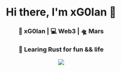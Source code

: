 <div align="center">
   <h1>Hi there, I'm xG0Ian 👋</h1>
</div>
<div align="center">
<h3> 🙎 xG0Ian | 💻 Web3 | 🛸 Mars </h3>
</div>
<div align="center">
<h3> 🔭 Learing Rust for fun && life </h3>
</div>
<p align="center" >
  <a href="https://github.com/anuraghazra/github-readme-stats"> 
    <img  src="https://github-readme-stats.vercel.app/api?username=xG0Ian&&show_icons=true"/>
  </a>
</p>
